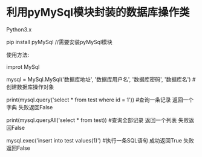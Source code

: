 # 利用pyMySql模块封装的数据库操作类

Python3.x

pip install pyMySql //需要安装pyMySql模块


使用方法:

improt MySql

mysql = MySql.MySql('数据库地址', '数据库用户名', '数据库密码', '数据库名') #创建数据库操作对象

print(mysql.query('select * from test where id = 1')) #查询一条记录 返回一个字典 失败返回False

print(mysql.queryAll('select * from test)) #查询全部记录 返回一个列表 失败返回False

mysql.exec('insert into test values(1)') #执行一条SQL语句 成功返回True 失败返回False
